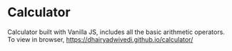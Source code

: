 # Calculator
Calculator built with Vanilla JS, includes all the basic arithmetic operators. To view in browser, https://dhairyadwivedi.github.io/calculator/

